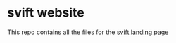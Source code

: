 # svift website

This repo contains all the files for the  [svift landing page](http://svift.xyz/ "svift landing page")

